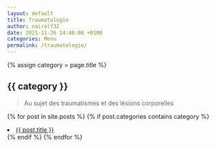 ```yaml
---
layout: default
title: Traumatologie
author: nairolf32
date: 2021-11-26 14:40:00 +0100
categories: Menu
permalink: /traumatologie/
---
```


{% assign category = page.title %}

<h2>{{ category }}</h2>

> Au sujet des traumatismes et des lésions corporelles

{% for post in site.posts %}
{% if post.categories contains category %}
<li> <a href="{{ site.baseurl }}{{ post.url }}">{{ post.title }}</a> </li>
{% endif %}
{% endfor %}
